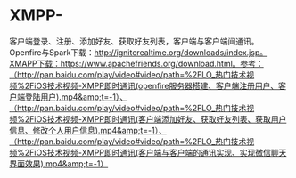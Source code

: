 # XMPP-
客户端登录、注册、添加好友、获取好友列表，客户端与客户端间通讯。Openfire与Spark下载：http://igniterealtime.org/downloads/index.jsp。XMAPP下载：https://www.apachefriends.org/download.html。参考：（http://pan.baidu.com/play/video#video/path=%2FLO_热门技术视频%2FiOS技术视频-XMPP即时通讯(openfire服务器搭建、客户端注册用户、客户端登陆用户).mp4&amp;t=-1）、（http://pan.baidu.com/play/video#video/path=%2FLO_热门技术视频%2FiOS技术视频-XMPP即时通讯(客户端添加好友、获取好友列表、获取用户信息、修改个人用户信息).mp4&amp;t=-1）、（http://pan.baidu.com/play/video#video/path=%2FLO_热门技术视频%2FiOS技术视频-XMPP即时通讯(客户端与客户端的通讯实现、实现微信聊天界面效果).mp4&amp;t=-1）

